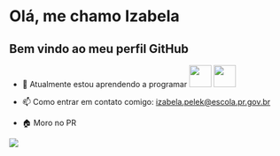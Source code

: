 # Olá, me chamo Izabela
 ## Bem vindo ao meu perfil GitHub
- 🌱 Atualmente estou aprendendo a programar
<img src="https://cdn.jsdelivr.net/gh/devicons/devicon/icons/java/java-original.svg" width="40" height="40"/> <img src="https://cdn.jsdelivr.net/gh/devicons/devicon/icons/linux/linux-original.svg" width="40" height="40"/>

- 📫 Como entrar em contato comigo: izabela.pelek@escola.pr.gov.br
- :house: Moro no PR

<a href="https://instagram.com/izabela__pelek" target="_blank"><img src="https://img.shields.io/badge/-Instagram-%23E4405F?style=for-the-badge&logo=instagram&logoColor=white" target="_blank"></a>


